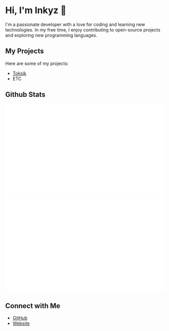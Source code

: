 # Hi, I'm Inkyz 👋
I'm a passionate developer with a love for coding and learning new technologies. In my free time, I enjoy contributing to open-source projects and exploring new programming languages.

## My Projects

Here are some of my projects:

- [Toksik](https://github.com/InkyzProd/toksik)
- ETC

## Github Stats
![](https://raw.githubusercontent.com/InkyzProd/InkyzProds/output/generated/overview.svg)
![](https://raw.githubusercontent.com/InkyzProd/InkyzProds/output/generated/languages.svg)

## Connect with Me

- [GitHub](https://github.com/InkyzProd)
- [Website](https://inkyz.xyz)

